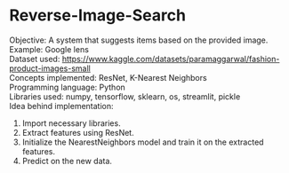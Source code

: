 # Reverse-Image-Search
Objective: A system that suggests items based on the provided image.  
Example: Google lens  
Dataset used: https://www.kaggle.com/datasets/paramaggarwal/fashion-product-images-small  
Concepts implemented: ResNet, K-Nearest Neighbors  
Programming language: Python  
Libraries used: numpy, tensorflow, sklearn, os, streamlit, pickle  
Idea behind implementation:  

1. Import necessary libraries.
2. Extract features using ResNet.
3. Initialize the NearestNeighbors model and train it on the extracted features.
4. Predict on the new data.
